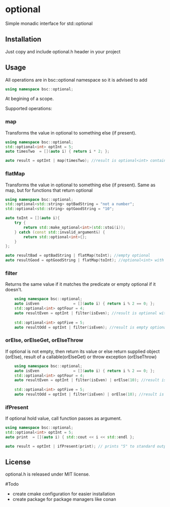 # optional
Simple monadic interface for std::optional
## Installation

Just copy and include optional.h header in your project

## Usage

All operations are in bsc::optional namespace so it is advised to add
```c++
using namespace bsc::optional;
```
At begining of a scope. 

Supported operations:

### map
Transforms the value in optional to something else (if present).

```c++
using namespace bsc::optional;
std::optional<int> optInt = 5;
auto timesTwo  = [](auto i) { return i * 2; };

auto result = optInt | map(timesTwo); //result is optional<int> containing 10
```

### flatMap
Transforms the value in optional to something else (if present). 
Same as map, but for functions that return optional

```c++
using namespace bsc::optional;
std::optional<std::string> optBadString = "not a number";
std::optional<std::string> optGoodString = "10";

auto toInt = [](auto i){
    try {
        return std::make_optional<int>(std::stoi(i));
    } catch (const std::invalid_argument&) {
        return std::optional<int>{};
    }
};

auto resultBad = optBadString | flatMap(toInt); //empty optional
auto resultGood = optGoodString | flatMap(toInt); //optional<int> with value = 10
```

### filter

Returns the same value if it matches the predicate or empty optional if it doesn't.

```c++
    using namespace bsc::optional;
    auto isEven               = [](auto i) { return i % 2 == 0; };
    std::optional<int> optFour = 4;
    auto resultEven = optInt | filter(isEven); //result is optional with value =4
    
    std::optional<int> optFive = 5;
    auto resultOdd = optInt | filter(isEven); //result is empty optional
```

### orElse, orElseGet, orElseThrow

If optional is not empty, then return its value or else return supplied object (orElse), result of a callable(orElseGet) or throw exception (orElseThrow) 

```c++
    using namespace bsc::optional;
    auto isEven               = [](auto i) { return i % 2 == 0; };
    std::optional<int> optFour = 4;
    auto resultEven = optInt | filter(isEven) | orElse(10); //result is int = 4
    
    std::optional<int> optFive = 5;
    auto resultOdd = optInt | filter(isEven) | orElse(10); //result is int = 10
```

### ifPresent

If optional hold value, call function passes as argument. 
```c++
using namespace bsc::optional;
std::optional<int> optInt = 5;
auto print  = [](auto i) { std::cout << i << std::endl };

auto result = optInt | ifPresent(print); // prints "5" to standard output
```

## License

optional.h is released under MIT license. 

#Todo

* create cmake configuration for easier installation
* create package for package managers like conan


